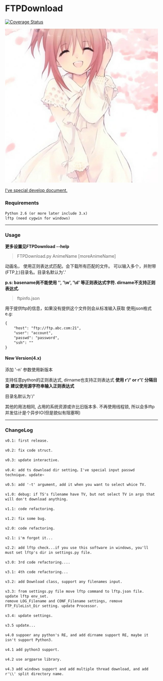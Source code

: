 ﻿FTPDownload
===========

   [![Coverage Status](https://coveralls.io/repos/LittleKey/FTPDownload/badge.svg)](https://coveralls.io/r/LittleKey/FTPDownload)

   [![LittleKey](https://github.com/LittleKey/gallery/blob/master/MyPic.png?raw=true)](https://github.com/LittleKey)

   [I've special develop document.](https://github.com/LittleKey/FTPDownload/blob/master/src/README.md)



### Requirements

    Python 2.6 (or more later include 3.x)
    lftp (need cygwin for windows)

------------------------
### Usage

   **更多设置见FTPDownload --help**

   > FTPDownload.py AnimeName [moreAnimeName]

   动画名， 使用正则表达式匹配。会下载所有匹配的文件。
   可以输入多个，并附带(FTP上)目录名。目录名默认为'.'

   **p.s: basename尚不能使用 '\', '\w', '\d' 等正则表达式字符. dirname不支持正则表达式.**

  > ftpinfo.json

   用于提供ftp的信息，如果没有提供这个文件则会从标准输入获取
   使用json格式 e.g:

    {
        "host": "ftp://ftp.abc.com:21",
        "user": "account",
        "passwd": "password",
        "ssh": ""
    }

#### New Version(4.x)

   添加 '-n' 参数使用新版本

   支持任意python的正则表达式, dirname也支持正则表达式
   **使用 r'/' or r'\\' 分隔目录**
   **建议使用源字符串输入正则表达式**

   目录名默认为'/'

   其他的用法相同, 占用的系统资源或许比旧版本多.
   不再使用线程锁, 所以会多lftp并发估计是个异步IO(但是貌似有阻塞啊)

------------------------
### ChangeLog

    v0.1: first release.

    v0.2: fix code struct.

    v0.3: update interactive.

    v0.4: add ts download dir setting，I've special input passwd technique. update~

    v0.5: add '-t' argument, add it when you want to select whice TV.

    v1.0: debug: if TS's filename have TV, but not select TV in args that will don't download anything.

    v1.1: code refactoring.

    v1.2: fix some bug.

    v2.0: code refactoring.

    v2.1: i'm forgot it...

    v2.2: add lftp check...if you use this software in windows, you'll must set lftp's dir in settings.py file.

    v3.0: 3rd code refactoring....

    v3.1: 4th code refactoring...

    v3.2: add Download class, support any filenames input.

    v3.3: from settings.py file move lftp command to lftp.json file. update lftp env_set.
    remove LOG_Filename and CONF_Filename settings, remove FTP_FileList_Dir setting. update Processor.

    v3.4: update settings.

    v3.5 update...

    v4.0 suppoer any python's RE, and add dirname support RE, maybe it isn't support Python3.

    v4.1 add python3 support.

    v4.2 use argparse library.

    v4.3 add windows support and add multiple thread download, and add r'\\' split directory name.

